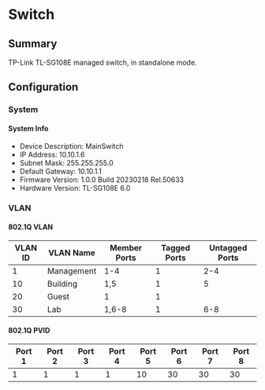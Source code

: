 # Switch

## Summary

TP-Link TL-SG108E managed switch, in standalone mode.

## Configuration

### System

#### System Info

- Device Description: MainSwitch
- IP Address: 10.10.1.6
- Subnet Mask: 255.255.255.0
- Default Gateway: 10.10.1.1
- Firmware Version: 1.0.0 Build 20230218 Rel.50633
- Hardware Version: TL-SG108E 6.0

### VLAN

#### 802.1Q VLAN

| VLAN ID | VLAN Name  | Member Ports | Tagged Ports | Untagged Ports |
| ------- | ---------- | ------------ | ------------ | -------------- |
| 1       | Management | 1-4          | 1            | 2-4            |
| 10      | Building   | 1,5          | 1            | 5              |
| 20      | Guest      | 1            | 1            |                |
| 30      | Lab        | 1,6-8        | 1            | 6-8            |

#### 802.1Q PVID

| Port 1 | Port 2 | Port 3 | Port 4 | Port 5 | Port 6 | Port 7 | Port 8 |
| ------ | ------ | ------ | ------ | ------ | ------ | ------ | ------ |
| 1      | 1      | 1      | 1      | 10     | 30     | 30     | 30     |
